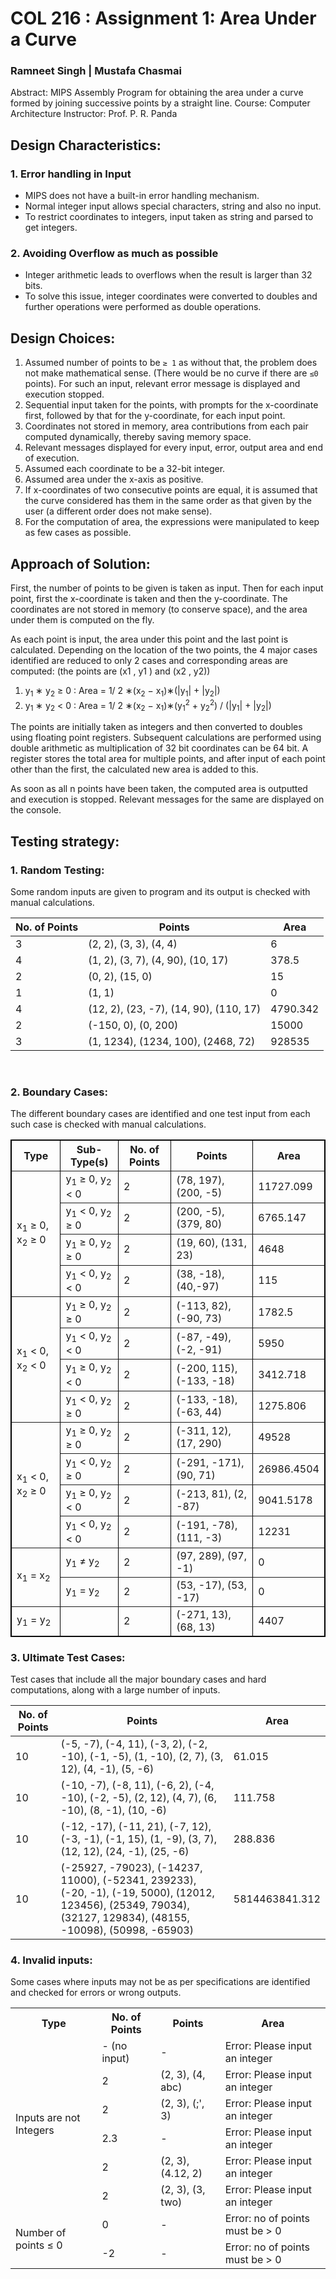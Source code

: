 # COL 216 : Assignment 1: Area Under a Curve

### Ramneet Singh | Mustafa Chasmai

Abstract: MIPS Assembly Program for obtaining the area under a curve formed by joining successive points by a straight line.
Course: Computer Architecture			Instructor: Prof. P. R. Panda
## Design Characteristics:

### 1. Error handling in Input
 - MIPS does not have a built-in error handling mechanism.
 - Normal integer input allows special characters, string and also no input.
 - To restrict coordinates to integers, input taken as string and parsed to get integers.
 
### 2.  Avoiding Overflow as much as possible
- Integer arithmetic leads to overflows when the result is larger than 32 bits.
- To solve this issue, integer coordinates were converted to doubles and further operations were performed as double operations.

## Design Choices:

1. Assumed number of points to be ```≥ 1``` as without that, the problem does not make mathematical sense. (There would be no curve if there are ```≤0```  points). For such an input, relevant error message is displayed and execution stopped.
2. Sequential input taken for the points, with prompts for the x-coordinate first, followed by that for the y-coordinate, for each input point.
3. Coordinates not stored in memory, area contributions from each pair computed dynamically, thereby saving memory space.
4. Relevant messages displayed for every input, error, output area and end of execution.
5. Assumed each coordinate to be a 32-bit integer.
6. Assumed area under the x-axis as positive.
7. If x-coordinates of two consecutive points are equal, it is assumed that the curve considered has them in the same order as that given by the user (a different order does not make sense).
8. For the computation of area, the expressions were manipulated to keep as few cases as possible.


## Approach of Solution:

First, the number of points to be given is taken as input. Then for each input point, first the x-coordinate is taken and then the y-coordinate. The coordinates are not stored in memory (to conserve space), and the area under them is computed on the fly.

As each point is input, the area under this point and the last point is calculated. Depending on the location of the two points, the 4 major cases identified are reduced to only 2 cases and corresponding areas are computed: (the points are (x1 , y1 ) and (x2 , y2))

1. y<sub>1</sub> ∗ y<sub>2</sub> ≥ 0 : Area = 1/ 2 ∗(x<sub>2</sub> − x<sub>1</sub>)∗(|y<sub>1</sub>| + |y<sub>2</sub>|)
2. y<sub>1</sub> ∗ y<sub>2</sub> < 0 : Area = 1/ 2 ∗(x<sub>2</sub> − x<sub>1</sub>)∗(y<sub>1</sub><sup>2</sup> + y<sub>2</sub><sup>2</sup>) / (|y<sub>1</sub>| + |y<sub>2</sub>|)

The points are initially taken as integers and then converted to doubles using floating point registers. Subsequent calculations are performed using double arithmetic as multiplication of 32 bit coordinates can be 64 bit. A register stores the total area for multiple points, and after input of each point other than the first, the calculated new area is added to this.

As soon as all n points have been taken, the computed area is outputted and execution is stopped. Relevant messages for the same are displayed on the console.

## Testing strategy:

### 1. Random Testing:
Some random inputs are given to program and its output is checked with manual calculations.
	
| No. of Points | Points                                 | Area     |
|---------------|----------------------------------------|----------|
| 3             | (2, 2), (3, 3), (4, 4)                 | 6        |
| 4             | (1, 2), (3, 7), (4, 90), (10, 17)      | 378.5    |
| 2             | (0, 2), (15, 0)                        | 15       |
| 1             | (1, 1)                                 | 0        |
| 4             | (12, 2), (23, -7), (14, 90), (110, 17) | 4790.342 |
| 2             | (-150, 0), (0, 200)                    | 15000    |
| 3             | (1, 1234), (1234, 100), (2468, 72)     | 928535   |

<br />

### 2. Boundary Cases:

The different boundary cases are identified and one test input from each such case is checked with manual calculations.

<table style="border: 1px solid black;" rules="all">
    <tr>
        <th>Type</th>
        <th>Sub-Type(s)</th>
        <th>No. of Points</th>
        <th>Points</th>
        <th>Area</th>
    </tr>
    <tr>
        <td rowspan="4">x<sub>1</sub> &ge; 0, x<sub>2</sub> &ge; 0</td>
        <td>y<sub>1</sub> &ge; 0, y<sub>2</sub> < 0</td>
        <td>2</td>
        <td>(78, 197), (200, -5)</td>
        <td>11727.099</td>
    </tr>
    <tr>
        <td>y<sub>1</sub> < 0, y<sub>2</sub> &ge; 0</td>
        <td>2</td>
        <td>(200, -5), (379, 80)</td>
        <td>6765.147</td>
    </tr>
    <tr>
        <td>y<sub>1</sub> &ge; 0, y<sub>2</sub> &ge; 0</td>
        <td>2</td>
        <td>(19, 60), (131, 23)</td>
        <td>4648</td>
    </tr>
    <tr>
        <td>y<sub>1</sub> < 0, y<sub>2</sub> < 0</td>
        <td>2</td>
        <td>(38, -18), (40,-97)</td>
        <td>115</td>
    </tr>
    <tr>
        <td rowspan="4">x<sub>1</sub> < 0, x<sub>2</sub> < 0</td>
        <td>y<sub>1</sub> &ge; 0, y<sub>2</sub> &ge; 0</td>
        <td>2</td>
        <td>(-113, 82), (-90, 73)</td>
        <td>1782.5</td>
    </tr>
    <tr>
        <td>y<sub>1</sub> < 0, y<sub>2</sub> < 0</td>
        <td>2</td>
        <td>(-87, -49), (-2, -91)</td>
        <td>5950</td>
    </tr>
    <tr>
        <td>y<sub>1</sub> &ge; 0, y<sub>2</sub> < 0</td>
        <td>2</td>
        <td>(-200, 115), (-133, -18)</td>
        <td>3412.718</td>
    </tr>
    <tr>
        <td>y<sub>1</sub> < 0, y<sub>2</sub> &ge; 0</td>
        <td>2</td>
        <td>(-133, -18), (-63, 44)</td>
        <td>1275.806</td>
    </tr>
    <tr>
        <td rowspan="4">x<sub>1</sub> < 0, x<sub>2</sub> &ge; 0</td>
        <td>y<sub>1</sub> &ge; 0, y<sub>2</sub> &ge; 0</td>
        <td>2</td>
        <td>(-311, 12), (17, 290)</td>
        <td>49528</td>
    </tr>
    <tr>
        <td>y<sub>1</sub> < 0, y<sub>2</sub> &ge; 0</td>
        <td>2</td>
        <td>(-291, -171), (90, 71)</td>
        <td>26986.4504</td>
    </tr>
    <tr>
        <td>y<sub>1</sub> &ge; 0, y<sub>2</sub> < 0</td>
        <td>2</td>
        <td>(-213, 81), (2, -87)</td>
        <td>9041.5178</td>
    </tr>
    <tr>
        <td>y<sub>1</sub> < 0, y<sub>2</sub> < 0</td>
        <td>2</td>
        <td>(-191, -78), (111, -3)</td>
        <td>12231</td>
    </tr>
    <tr>
        <td rowspan="2">x<sub>1</sub> = x<sub>2</sub></td>
        <td>y<sub>1</sub> &ne; y<sub>2</td>
        <td>2</td>
        <td>(97, 289), (97, -1)</td>
        <td>0</td>
    </tr>
    <tr>
        <td>y<sub>1</sub> = y<sub>2</td>
        <td>2</td>
        <td>(53, -17), (53, -17)</td>
        <td>0</td>
    </tr>
    <tr>
        <td rowspan="1">y<sub>1</sub> = y<sub>2</td>
        <td></td>
        <td>2</td>
        <td>(-271, 13), (68, 13)</td>
        <td>4407</td>
    </tr>
</table>

### 3. Ultimate Test Cases:
Test cases that include all the major boundary cases and hard computations, along with a
large number of inputs.

| No. of Points | Points                                                                                                                                                          | Area           |
|---------------|-----------------------------------------------------------------------------------------------------------------------------------------------------------------|----------------|
| 10            | (-5, -7), (-4, 11), (-3, 2), (-2, -10), (-1, -5), (1, -10), (2, 7), (3, 12), (4, -1), (5, -6)                                                               | 61.015         |
| 10            | (-10, -7), (-8, 11), (-6, 2), (-4, -10), (-2, -5), (2, 12), (4, 7), (6, -10), (8, -1), (10, -6)                                                               | 111.758        |
| 10            | (-12, -17), (-11, 21), (-7, 12), (-3, -1), (-1, 15), (1, -9), (3, 7), (12, 12), (24, -1), (25, -6)                                                              | 288.836        |
| 10            | (-25927, -79023), (-14237, 11000), (-52341, 239233), (-20, -1), (-19, 5000), (12012, 123456), (25349, 79034), (32127, 129834), (48155, -10098), (50998, -65903) | 5814463841.312 |


### 4. Invalid inputs:

Some cases where inputs may not be as per specifications are identified and checked for errors or wrong outputs.

<table>
    <tr>
        <th>Type</th>
        <th>No. of Points</th>
        <th>Points</th>
        <th>Area</th>
    </tr>
    <tr>
        <td rowspan="6">Inputs are not Integers</td>
        <td>- (no input)</td>
        <td>-</td>
        <td>Error: Please input an integer</td>
    </tr>
    <tr>
        <td>2</td>
        <td>(2, 3), (4, abc)</td>
        <td>Error: Please input an integer</td>
    </tr>
    <tr>
        <td>2</td>
        <td>(2, 3), (;', 3)</td>
        <td>Error: Please input an integer</td>
    </tr>
    <tr>
        <td>2.3</td>
        <td>-</td>
        <td>Error: Please input an integer</td>
    </tr>
    <tr>
        <td>2</td>
        <td>(2, 3), (4.12, 2)</td>
        <td>Error: Please input an integer</td>
    </tr>
    <tr>
        <td>2</td>
        <td>(2, 3), (3, two)</td>
        <td>Error: Please input an integer</td>
    </tr>
    <tr>
        <td rowspan="2">Number of points &leq; 0</td>
        <td>0</td>
        <td>-</td>
        <td>Error: no of points must be &gt; 0</td>
    </tr>
    <tr>
        <td>-2</td>
        <td>-</td>
        <td>Error: no of points must be &gt; 0</td>
    </tr>
</table>
